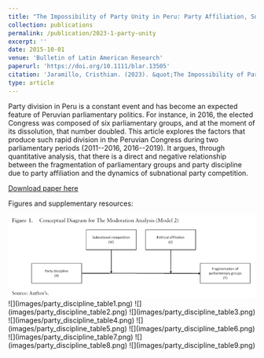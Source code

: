 ```yaml
---
title: "The Impossibility of Party Unity in Peru: Party Affiliation, Subnational Electoral Competition and Party Discipline (2011–2019)"
collection: publications
permalink: /publication/2023-1-party-unity
excerpt: ''
date: 2015-10-01
venue: 'Bulletin of Latin American Research'
paperurl: 'https://doi.org/10.1111/blar.13505'
citation: 'Jaramillo, Cristhian. (2023). &quot;The Impossibility of Party Unity in Peru: Party Affiliation, Subnational Electoral Competition and Party Discipline (2011–2019).&quot; <i>Bulletin of Latin American Research</i>. 42(5): 649-662.'
type: article
---
```


Party division in Peru is a constant event and has become an expected feature of Peruvian parliamentary politics. For instance, in 2016, the elected Congress was composed of six parliamentary groups, and at the moment of its dissolution, that number doubled. This article explores the factors that produce such rapid division in the Peruvian Congress during two parliamentary periods (2011--2016, 2016--2019). It argues, through quantitative analysis, that there is a direct and negative relationship between the fragmentation of parliamentary groups and party discipline due to party affiliation and the dynamics of subnational party competition.

[Download paper here](https://www.researchgate.net/publication/372884572_The_Impossibility_of_Party_Unity_in_Peru_Party_Affiliation_Subnational_Electoral_Competition_and_Party_Discipline_2011-2019)

Figures and supplementary resources:

<img src='/images/party_discipline_figure1.png'>
![](images/party_discipline_table1.png)
![](images/party_discipline_table2.png)
![](images/party_discipline_table3.png)
![](images/party_discipline_table4.png)
![](images/party_discipline_table5.png)
![](images/party_discipline_table6.png)
![](images/party_discipline_table7.png)
![](images/party_discipline_table8.png)
![](images/party_discipline_table9.png)